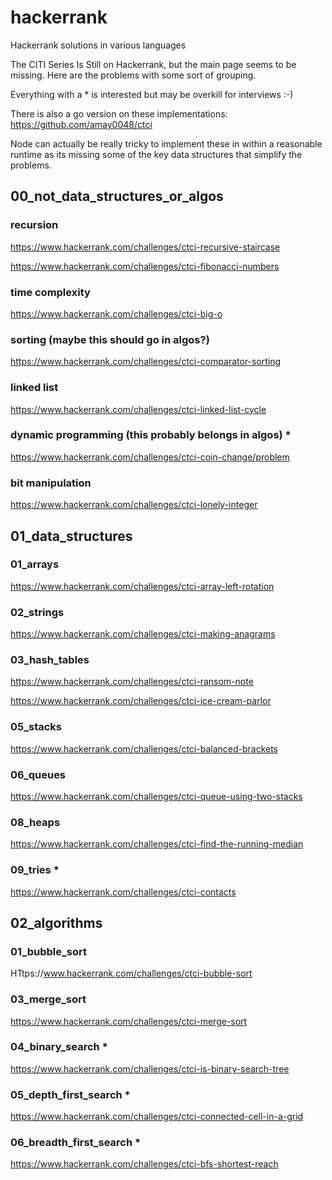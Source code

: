 # hackerrank
Hackerrank solutions in various languages

The CITI Series Is Still on Hackerrank, but the main page seems to be missing. Here are the problems with some sort of grouping.

Everything with a * is interested but may be overkill for interviews :-)

There is also a go version on these implementations: https://github.com/amay0048/ctci

Node can actually be really tricky to implement these in within a reasonable runtime as its missing some of the key data structures
that simplify the problems.

## 00_not_data_structures_or_algos

### recursion
https://www.hackerrank.com/challenges/ctci-recursive-staircase

https://www.hackerrank.com/challenges/ctci-fibonacci-numbers

### time complexity
https://www.hackerrank.com/challenges/ctci-big-o

### sorting (maybe this should go in algos?)
https://www.hackerrank.com/challenges/ctci-comparator-sorting

### linked list
https://www.hackerrank.com/challenges/ctci-linked-list-cycle

### dynamic programming (this probably belongs in algos) *
https://www.hackerrank.com/challenges/ctci-coin-change/problem

### bit manipulation
https://www.hackerrank.com/challenges/ctci-lonely-integer


## 01_data_structures

### 01_arrays
https://www.hackerrank.com/challenges/ctci-array-left-rotation

### 02_strings
https://www.hackerrank.com/challenges/ctci-making-anagrams

### 03_hash_tables
https://www.hackerrank.com/challenges/ctci-ransom-note

https://www.hackerrank.com/challenges/ctci-ice-cream-parlor

### 05_stacks
https://www.hackerrank.com/challenges/ctci-balanced-brackets

### 06_queues
https://www.hackerrank.com/challenges/ctci-queue-using-two-stacks

### 08_heaps
https://www.hackerrank.com/challenges/ctci-find-the-running-median

### 09_tries *
https://www.hackerrank.com/challenges/ctci-contacts


## 02_algorithms

### 01_bubble_sort
HTtps://www.hackerrank.com/challenges/ctci-bubble-sort

### 03_merge_sort
https://www.hackerrank.com/challenges/ctci-merge-sort

### 04_binary_search *
https://www.hackerrank.com/challenges/ctci-is-binary-search-tree

### 05_depth_first_search *
https://www.hackerrank.com/challenges/ctci-connected-cell-in-a-grid

### 06_breadth_first_search *
https://www.hackerrank.com/challenges/ctci-bfs-shortest-reach
